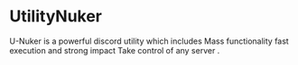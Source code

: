 # UtilityNuker
U-Nuker is a powerful discord utility which includes Mass functionality fast execution and strong impact Take control of any server .

